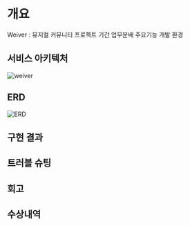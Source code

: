 # 개요
Weiver : 뮤지컬 커뮤니티 
프로젝트 기간 
업무분배 
주요기능 
개발 환경 
## 서비스 아키텍처
![weiver](https://github.com/Weiver-project/Weiver/assets/78299214/c935142c-2614-42c6-bf99-f86af0143e62)
## ERD
![ERD](https://github.com/Weiver-project/Weiver/assets/78299214/d9689a4f-1e36-499f-beb1-9a8d57292528)
## 구현 결과

## 트러블 슈팅

## 회고

## 수상내역
